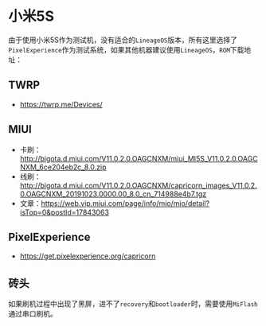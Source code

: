 # 小米5S

由于使用小米5S作为测试机，没有适合的`LineageOS`版本，所有这里选择了`PixelExperience`作为测试系统，如果其他机器建议使用`LineageOS`，`ROM`下载地址：

## TWRP

* https://twrp.me/Devices/

## MIUI

* 卡刷：http://bigota.d.miui.com/V11.0.2.0.OAGCNXM/miui_MI5S_V11.0.2.0.OAGCNXM_6ce204eb2c_8.0.zip
* 线刷：http://bigota.d.miui.com/V11.0.2.0.OAGCNXM/capricorn_images_V11.0.2.0.OAGCNXM_20191023.0000.00_8.0_cn_714988e4b7.tgz
* 文章：https://web.vip.miui.com/page/info/mio/mio/detail?isTop=0&postId=17843063

## PixelExperience

* https://get.pixelexperience.org/capricorn

## 砖头

如果刷机过程中出现了黑屏，进不了`recovery`和`bootloader`时，需要使用`MiFlash`通过串口刷机。
